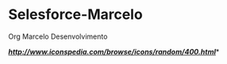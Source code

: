 # Selesforce-Marcelo
Org Marcelo Desenvolvimento

*****http://www.iconspedia.com/browse/icons/random/400.html******
